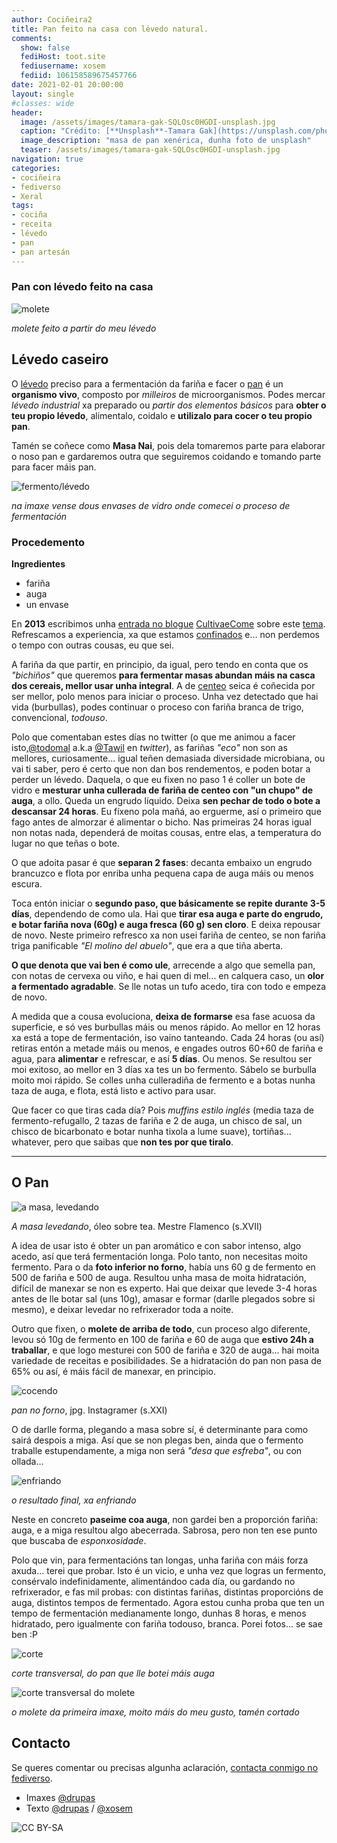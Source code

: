 ```yaml
---
author: Cociñeira2
title: Pan feito na casa con lévedo natural.
comments:
  show: false
  fediHost: toot.site
  fediusername: xosem
  fediid: 106158589675457766
date: 2021-02-01 20:00:00
layout: single
#classes: wide
header:
  image: /assets/images/tamara-gak-SQLOsc0HGDI-unsplash.jpg
  caption: "Crédito: [**Unsplash**-Tamara Gak](https://unsplash.com/photos/SQLOsc0HGDI)"
  image_description: "masa de pan xenérica, dunha foto de unsplash"
  teaser: /assets/images/tamara-gak-SQLOsc0HGDI-unsplash.jpg
navigation: true
categories:
- cociñeira
- fediverso
- Xeral
tags:
- cociña
- receita
- lévedo
- pan
- pan artesán
---
```


### Pan con lévedo feito na casa

![molete](https://i.imgur.com/ZjPZM4u.png)

_molete feito a partir do meu lévedo_

## Lévedo caseiro

O [lévedo](https://academia.gal/dicionario/-/termo/l%C3%A9vedo) preciso para a fermentación da fariña e facer o [pan](https://gl.wikipedia.org/wiki/Pan) é un **organismo vivo**, composto por *milleiros* de microorganismos. Podes mercar *lévedo industrial* xa preparado ou *partir dos elementos básicos* para **obter o teu propio lévedo**, alimentalo, coidalo e **utilizalo para cocer o teu propio pan**.

Tamén se coñece como **Masa Nai**, pois dela tomaremos parte para elaborar o noso pan e gardaremos outra que seguiremos coidando e tomando parte para facer máis pan.

![fermento/lévedo](https://i.imgur.com/zlG9UrC.jpg "dous botes ao inicio do proceso")

*na imaxe vense dous envases de vidro onde comecei o proceso de fermentación*

### Procedemento

**Ingredientes**

* fariña
* auga
* un envase


En **2013** escribimos unha [entrada no blogue][1] [CultivaeCome][2] sobre este [tema][3]. Refrescamos a experiencia, xa que estamos [confinados][4] e... non perdemos o tempo con outras cousas, eu que sei. 

A fariña da que partir, en principio, da igual, pero tendo en conta que os _"bichiños"_ que queremos **para fermentar masas abundan máis na casca dos cereais, mellor usar unha integral**. A de [centeo][5] seica é coñecida por ser mellor, polo menos para iniciar o proceso. Unha vez detectado que hai vida (burbullas), podes continuar o proceso con fariña branca de trigo, convencional, _todouso_. 

Polo que comentaban estes días no twitter (o que me animou a facer isto,[@todomal][7] a.k.a [@Tawil][6] en _twitter_), as fariñas _"eco"_ non son as mellores, curiosamente... igual teñen demasiada diversidade microbiana, ou vai ti saber, pero é certo que non dan bos rendementos, e poden botar a perder un lévedo. Daquela, o que eu fixen no paso 1 é coller un bote de vidro e **mesturar unha cullerada de fariña de centeo con "un chupo" de auga**, a ollo. Queda un engrudo líquido. Deixa **sen pechar de todo o bote a descansar 24 horas**. Eu fíxeno pola mañá, ao erguerme, así o primeiro que fago antes de almorzar é alimentar o bicho. Nas primeiras 24 horas igual non notas nada, dependerá de moitas cousas, entre elas, a temperatura do lugar no que teñas o bote. 

O que adoita pasar é que **separan 2 fases**: decanta embaixo un engrudo brancuzco e flota por enriba unha pequena capa de auga máis ou menos escura. 

Toca entón iniciar o **segundo paso, que básicamente se repite durante 3-5 días**, dependendo de como ula. Hai que **tirar esa auga e parte do engrudo, e botar fariña nova (60g) e auga fresca (60 g) sen cloro**. E deixa repousar de novo. Neste primeiro refresco xa non usei fariña de centeo, se non fariña triga panificable _"El molino del abuelo"_, que era a que tiña aberta. 

**O que denota que vai ben é como ule**, arrecende a algo que semella pan, con notas de cervexa ou viño, e hai quen di mel... en calquera caso, un **olor a fermentado agradable**. Se lle notas un tufo acedo, tira con todo e empeza de novo. 

A medida que a cousa evoluciona, **deixa de formarse** esa fase acuosa da superficie, e só ves burbullas máis ou menos rápido. Ao mellor en 12 horas xa está a tope de fermentación, iso vaino tanteando. Cada  24 horas (ou así) retiras entón a metade máis ou menos, e engades outros 60+60 de fariña e agua, para **alimentar** e refrescar, e así **5 días**. Ou menos. Se resultou ser moi exitoso, ao mellor en 3 días xa tes un bo fermento. Sábelo se burbulla moito moi rápido. Se colles unha culleradiña de fermento e a botas nunha taza de auga, e flota, está listo e activo para usar. 

Que facer co que tiras cada día? Pois _muffins estilo inglés_ (media taza de fermento-refugallo, 2 tazas de fariña e 2 de auga, un chisco de sal, un chisco de bicarbonato e botar nunha tixola a lume suave), tortiñas... whatever, pero que saibas que **non tes por que tiralo**.

* * *

## O Pan


![a masa, levedando](https://i.imgur.com/D6nXITM.jpg "a masa, levedando. A foto lémbrame a algún cadro pintado por algún mestre _flamenco_")

_A masa levedando_, óleo sobre tea. Mestre Flamenco (s.XVII)

A idea de usar isto é obter un pan aromático e con sabor intenso, algo acedo, así que terá fermentación longa. Polo tanto, non necesitas moito fermento. Para o da **foto inferior no forno**, había uns 60 g de fermento en 500 de fariña e 500 de auga. Resultou unha masa de moita hidratación, difícil de manexar se non es experto. Hai que deixar que levede 3-4 horas antes de lle botar sal (uns 10g), amasar e formar (darlle plegados sobre si mesmo), e deixar levedar no refrixerador toda a noite. 

Outro que fixen, o **molete de arriba de todo**, cun proceso algo diferente, levou só 10g de fermento en 100 de fariña e 60 de auga que **estivo 24h a traballar**, e que logo mesturei con 500 de fariña e 320 de auga... hai moita variedade de receitas e posibilidades. Se a hidratación do pan non pasa de 65% ou así, é máis fácil de manexar, en principio.


![cocendo](https://i.imgur.com/FIq6Qlx.jpg "cocendo no forno, ver as pedras abaixo")

*pan no forno*, jpg. Instagramer (s.XXI)


O de darlle forma, plegando a masa sobre sí, é determinante para como sairá despois a miga. Así que se non plegas ben, ainda que o fermento traballe estupendamente, a miga non será _"desa que esfreba"_, ou con ollada...


![enfriando](https://i.imgur.com/Zs4ew2D.jpg "ao sacalo do forno, mentras enfría")

*o resultado final, xa enfriando*


Neste en concreto **paseime coa auga**, non gardei ben a proporción fariña: auga, e a miga resultou algo abecerrada. Sabrosa, pero non ten ese punto que buscaba de _esponxosidade_. 

Polo que vin, para fermentacións tan longas, unha fariña con máis forza axuda... terei que probar. Isto é un vicio, e unha vez que logras un fermento, consérvalo indefinidamente, alimentándoo cada día, ou gardando no refrixerador, e fas mil probas: con distintas fariñas, distintas proporcións de auga, distintos tempos de fermentado. Agora estou cunha proba que ten un tempo de fermentación medianamente longo, dunhas 8 horas, e menos hidratado, pero igualmente con fariña todouso, branca. Porei fotos... se sae ben :P


![corte](https://i.imgur.com/7RuL2R1.jpg "corte transversal")

*corte transversal, do pan que lle botei máis auga*


![corte transversal do molete](https://i.imgur.com/fmG8FOL.png "corte do molete de arriba de todo")

_o molete da primeira imaxe, moito máis do meu gusto, tamén cortado_


## Contacto

Se queres comentar ou precisas algunha aclaración, [contacta conmigo no fediverso][8].


* Imaxes [@drupas][8]
* Texto [@drupas][8] / [@xosem](https://toot.site/@xosem)

![CC BY-SA](https://upload.wikimedia.org/wikipedia/commons/thumb/d/d0/CC-BY-SA_icon.svg/88px-CC-BY-SA_icon.svg.png)

[1]: https://cultivaecome.blogspot.com/2013/06/pan-caseiro-de-masa-madre.html
[2]: https://cultivaecome.blogspot.com
[3]: https://cultivaecome.blogspot.com/search/label/pan
[4]: https://www.nosdiario.gal/tags/coronavirus
[5]: https://gl.wikipedia.org/wiki/Centeo
[6]: https://twitter.com/Tawil
[7]: https://todon.nl/@todomal
[8]: https://red.confederac.io/@drupas
